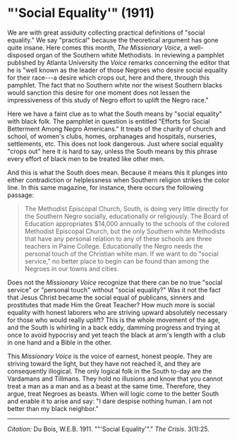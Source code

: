 <!--
title:   "'Social Equality'"
author:  Du Bois, W.E.B.
journal: The Crisis
year:    1911
volume:  3
issue:   1
pages:   25
-->

# "'Social Equality'" (1911)

We are with great assiduity collecting practical definitions of "social equality." We say "practical" because the theoretical argument has gone quite insane. Here comes this month, *The Missionary Voice*, a well-disposed organ of the Southern white Methodists. In reviewing a pamphlet published by Atlanta University the *Voice* remarks concerning the editor that he is "well known as the leader of those Negroes who desire social equality for their race---a desire which crops out, here and there, through this pamphlet. The fact that no Southern white nor the wisest Southern blacks would sanction this desire for one moment does not lessen the impressiveness of this study of Negro effort to uplift the Negro race."

Here we have a faint clue as to what the South means by "social equality" with black folk. The pamphlet in question is entitled "Efforts for Social Betterment Among Negro Americans." It treats of the charity of church and school, of women's clubs, homes, orphanages and hospitals, nurseries, settlements, etc. This does not look dangerous. Just where social equality "crops out" here it is hard to say, unless the South means by this phrase every effort of black men to be treated like other men.

And this is what the South does mean. Because it means this it plunges into either contradiction or helplessness when Southern religion strikes the color line. In this same magazine, for instance, there occurs the following passage:

> The Methodist Episcopal Church, South, is doing very little directly for the Southern Negro socially, educationally or religiously. The Board of Education appropriates $14,000 annually to the schools of the colored Methodist Episcopal Church, but the only Southern white Methodists that have any personal relation to any of these schools are three teachers in Paine College. Educationally the Negro needs the personal touch of the Christian white man. If we want to do "social service," no better place to
begin can be found than among the Negroes in our towns and cities. 

Does not the *Missionary Voice* recognize that there can be no true "social service" or "personal touch" without "social equality?" Was it not the fact that Jesus Christ became the social equal of publicans, sinners and prostitutes that made Him the Great Teacher? How much more is social equality with honest laborers who are striving upward absolutely necessary for those who would really uplift? This is the whole movement of the age, and the South is whirling in a back eddy, damming progress and trying at once to avoid hypocrisy and yet teach the black at arm's length with a club in one hand and a Bible in the other.

This *Missionary Voice* is the voice of earnest, honest people. They are striving toward the light, but they have not reached it, and they are consequently illogical. The only logical folk in the South to-day are the Vardamans and Tillmans. They hold no illusions and know that you cannot treat a man as a man and as a beast at the same time. Therefore, they argue, treat Negroes as beasts. When will logic come to the better South and enable it to arise and say: "I dare despise nothing human. I am not better than my black neighbor."

______________

*Citation:* Du Bois, W.E.B. 1911. ""'Social Equality'"." *The Crisis*. 3(1):25.